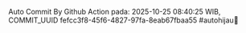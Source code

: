 Auto Commit By Github Action pada: 2025-10-25 08:40:25 WIB, COMMIT_UUID fefcc3f8-45f6-4827-97fa-8eab67fbaa55 #autohijau🗿

